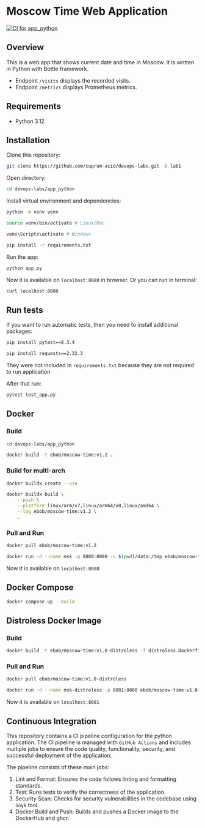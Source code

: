 # Moscow Time Web Application

[![CI for app_python](https://github.com/cuprum-acid/devops-labs/actions/workflows/app_python.yml/badge.svg?branch=lab3)](https://github.com/cuprum-acid/devops-labs/actions/workflows/app_python.yml)

## Overview

This is a web app that shows current date and time in Moscow. It is written in Python with Bottle framework.

- Endpoint `/visits` displays the recorded visits.
- Endpoint `/metrics` displays Prometheus metrics.

## Requirements

* Python 3.12

## Installation

Clone this repository:

```bash
git clone https://github.com/cuprum-acid/devops-labs.git -b lab1
```

Open directory:

```bash
cd devops-labs/app_python
```

Install virtual environment and dependencies:

```bash
python -m venv venv
```

```bash
source venv/bin/activate # Linux/Mac
```

```bash
venv\Scripts\activate # Windows
```

```bash
pip install -r requirements.txt
```

Run the app:

```bash
python app.py
```

Now it is available on `localhost:8080` in browser. Or you can run in terminal:

```bash
curl localhost:8080
```

## Run tests

If you want to run automatic tests, then you need to install additional packages:

```bash
pip install pytest==8.3.4
```

```bash
pip install requests==2.32.3
```

They were not included in `requirements.txt` because they are not required to run application

After that run:

```bash
pytest test_app.py
```

## Docker

### Build

```bash
cd devops-labs/app_python
```

```bash
docker build -t ebob/moscow-time:v1.2 .
```

### Build for multi-arch

```bash
docker buildx create --use
```

```bash
docker buildx build \
    --push \
    --platform linux/arm/v7,linux/arm64/v8,linux/amd64 \
    --tag ebob/moscow-time:v1.2 \
    .
```

### Pull and Run

```bash
docker pull ebob/moscow-time:v1.2
```

```bash
docker run -d --name msk -p 8080:8080 -v $(pwd)/data:/tmp ebob/moscow-time:v1.2
```

Now it is available on `localhost:8080`

## Docker Compose

```bash
docker compose up --build
```

## Distroless Docker Image

### Build

```bash
docker build -t ebob/moscow-time:v1.0-distroless -f distroless.Dockerfile .
```

### Pull and Run

```bash
docker pull ebob/moscow-time:v1.0-distroless
```

```bash
docker run -d --name msk-distroless -p 8081:8080 ebob/moscow-time:v1.0-distroless
```

Now it is available on `localhost:8081`

## Continuous Integration

This repository contains a CI pipeline configuration for the python application. The CI pipeline is managed with `GitHub Actions` and includes multiple jobs to ensure the code quality, functionality, security, and successful deployment of the application.

The pipeline consists of these main jobs:

1. Lint and Format: Ensures the code follows linting and formatting standards.
2. Test: Runs tests to verify the correctness of the application.
3. Security Scan: Checks for security vulnerabilities in the codebase using `Snyk` tool.
4. Docker Build and Push: Builds and pushes a Docker image to the DockerHub and ghcr.
